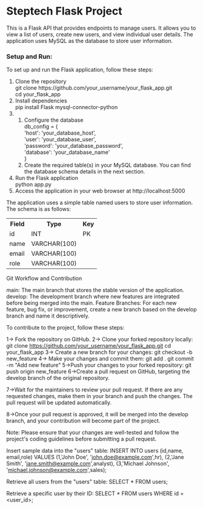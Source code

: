 <h1>Steptech Flask Project</h1>

<p>This is a Flask API that provides endpoints to manage users. It allows you to view a list of users, create new users, and view individual user details. The application uses MySQL as the database to store user information.</p>


<h3>Setup and Run:</h3>
<p></p>To set up and run the Flask application, follow these steps:</p>
<ol>
           <li>Clone the repository<br>
           git clone https://github.com/your_username/your_flask_app.git<br>
           cd your_flask_app<br>
           </l1>
<li>Install dependencies<br>
          pip install Flask mysql-connector-python
</li>
<li>
           <ol><li>Configure the database<br>
          db_config = {<br>
    'host': 'your_database_host',<br>
    'user': 'your_database_user',<br>
    'password': 'your_database_password',<br>
    'database': 'your_database_name'<br>
  }</li>
  <li>Create the required table(s) in your MySQL database. You can find the database schema details in the next section.</li>
           </ol></li>

  <li> Run the Flask application<br>
             python app.py</li>
<li> Access the application in your web browser at http://localhost:5000</li>
</ol>
<p>The application uses a simple table named users to store user information. The schema is as follows:</p>
<table>
                  <tr>
                         <th>Field</th>
                         <th>Type</th>
                         <th>Key</th>
                  </tr>  
                  <tr>
                         <td>id</td>
                         <td>INT</td>
                         <td>PK</td>
                  </tr>  
                  <tr>
                         <td>name</td>
                         <td>VARCHAR(100)</td>
                         <td></td>
                  </tr> 
                  <tr>
                         <td>email</td>
                         <td>VARCHAR(100)</td>
                         <td></td>
                  </tr> 
                  <tr>
                         <td>role</td>
                         <td>VARCHAR(100)</td>
                         <td></td>
                  </tr> 
</table>


Git Workflow and Contribution

main: The main branch that stores the stable version of the application.
develop: The development branch where new features are integrated before being merged into the main.
Feature Branches: For each new feature, bug fix, or improvement, create a new branch based on the develop branch and name it descriptively.

To contribute to the project, follow these steps:

1-> Fork the repository on GitHub.
2-> Clone your forked repository locally:
           git clone https://github.com/your_username/your_flask_app.git
           cd your_flask_app
3-> Create a new branch for your changes:
           git checkout -b new_feature
4->  Make your changes and commit them:
            git add .
            git commit -m "Add new feature"
5->Push your changes to your forked repository:
          git push origin new_feature
6->Create a pull request on GitHub, targeting the develop branch of the original repository.

7->Wait for the maintainers to review your pull request. If there are any requested changes, make them in your branch and push the changes. The pull request will be updated automatically.

8->Once your pull request is approved, it will be merged into the develop branch, and your contribution will become part of the project.



Note: Please ensure that your changes are well-tested and follow the project's coding guidelines before submitting a pull request.



Insert sample data into the "users" table:
 INSERT INTO users (id,name, email,role) VALUES
  (1,'John Doe', 'john.doe@example.com',hr),
  (2,'Jane Smith', 'jane.smith@example.com',analyst),
  (3,'Michael Johnson', 'michael.johnson@example.com',sales);

  Retrieve all users from the "users" table:
     SELECT * FROM users;

Retrieve a specific user by their ID:
      SELECT * FROM users WHERE id = <user_id>;






